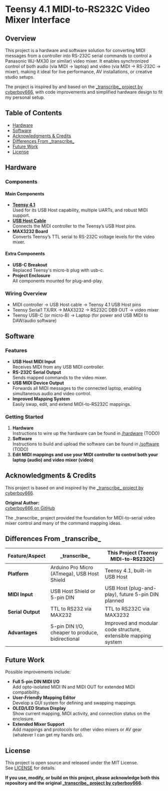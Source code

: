 # Teensy 4.1 MIDI-to-RS232C Video Mixer Interface

## Overview

This project is a hardware and software solution for converting MIDI messages from a controller into RS-232C serial commands to control a Panasonic WJ-MX30 (or similar) video mixer. It enables synchronized control of both audio (via MIDI -> laptop) and video (via MIDI -> RS-232C -> mixer), making it ideal for live performance, AV installations, or creative studio setups.

The project is inspired by and based on the [\_transcribe\_ project by cyberboy666](https://github.com/cyberboy666/_transcribe_), with code improvements and simplified hardware design to fit my personal setup.

## Table of Contents

- [Hardware](#hardware)
- [Software](#software)
- [Acknowledgments & Credits](#acknowledgments--credits)
- [Differences From \_transcribe\_](#differences-from-\_transcribe\_)
- [Future Work](#future-work)
- [License](#license)

## Hardware

### Components

#### Main Components

- [**Teensy 4.1**](https://www.pjrc.com/store/teensy41.html)  
  Used for its USB Host capability, multiple UARTs, and robust MIDI support.
- [**USB Host Cable**](https://www.pjrc.com/store/cable_usb_host_t36.html)  
  Connects the MIDI controller to the Teensy’s USB Host pins.
- **MAX3232 Board**  
  Converts Teensy’s TTL serial to RS-232C voltage levels for the video mixer.

#### Extra Components

- **USB-C Breakout**  
  Replaced Teensy's micro-b plug with usb-c.
- **Project Enclosure**  
  All components mounted for plug-and-play.

### Wiring Overview

- MIDI controller → USB Host cable → Teensy 4.1 USB Host pins
- Teensy Serial1 TX/RX → MAX3232 → RS232C DB9 OUT -> video mixer
- Teensy USB-C (or micro-B) → Laptop (for power and USB MIDI to DAW/audio software)

## Software

### Features

- **USB Host MIDI Input**  
  Receives MIDI from any USB MIDI controller.
- **RS-232C Serial Output**  
  Sends mapped commands to the video mixer.
- **USB MIDI Device Output**  
  Forwards all MIDI messages to the connected laptop, enabling simultaneous audio and video control.
- **Improved Mapping System**  
  Easily swap, edit, and extend MIDI-to-RS232C mappings.

### Getting Started

1. **Hardware**  
Instructions to wire up the hardware can be found in [/hardware](/hardware/README.md) (TODO)
2. **Software**  
Instructions to build and upload the software can be found in [/software](/software/README.md) (TODO)
4. **Edit MIDI mappings and use your MIDI controller to control both your laptop (audio) and video mixer (video)**

## Acknowledgments & Credits

This project is based on and inspired by the [\_transcribe\_ project by cyberboy666](https://github.com/cyberboy666/_transcribe_).

**Original Author:**  
[cyberboy666 on GitHub](https://github.com/cyberboy666)

The \_transcribe\_ project provided the foundation for MIDI-to-serial video mixer control and many of the command mapping ideas.  

## Differences From \_transcribe\_

| Feature/Aspect          | \_transcribe\_                                  | This Project (Teensy MIDI-to-RS232C)                           |
|------------------------|--------------------------------------------------|----------------------------------------------------------------|
| **Platform**           | Arduino Pro Micro (ATmega), USB Host Shield      | Teensy 4.1, built-in USB Host                                  |
| **MIDI Input**         | USB Host Shield or 5-pin DIN                     | USB Host (plug-and-play), future 5-pin DIN planned             |
| **Serial Output**      | TTL to RS232 via MAX232                          | TTL to RS232C via MAX3232                                      |
| **Advantages**         | 5-pin DIN I/O, cheaper to produce, bidirectional | Improved and modular code structure, extensible mapping system |

## Future Work

Possible improvements include:

- **Full 5-pin DIN MIDI I/O**  
  Add opto-isolated MIDI IN and MIDI OUT for extended MIDI compatibility.
- **User-Friendly Mapping Editor**  
  Develop a GUI system for defining and swapping mappings.
- **OLED/LED Status Display**  
  Show current mapping, MIDI activity, and connection status on the enclosure.
- **Extended Mixer Support**  
  Add mappings and protocols for other video mixers or AV gear (whatever I can get my hands on).

## License

This project is open source and released under the MIT License.  
See [LICENSE](LICENSE) for details.

**If you use, modify, or build on this project, please acknowledge both this repository and the original [\_transcribe\_ project by cyberboy666](https://github.com/cyberboy666/_transcribe_).**
